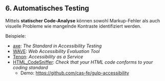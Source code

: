 ## 6. Automatisches Testing

Mittels **statischer Code-Analyse** können sowohl Markup-Fehler als auch visuelle Probleme wie mangelnde Kontraste identifiziert werden.

Beispiele:

- [axe](https://www.deque.com/axe/): _The Standard in Accessibility Testing_
- [WAVE](https://wave.webaim.org/extension/): _Web Accessibility Evaluation Tool_
- [Tenon](https://tenon.io): _Accessibility as a Service_
- [HTML_CodeSniffer](https://squizlabs.github.io/HTML_CodeSniffer/): _Check that your HTML code conforms to your coding standard_
  - Demo: https://github.com/cas-fe/gulp-accessibility
